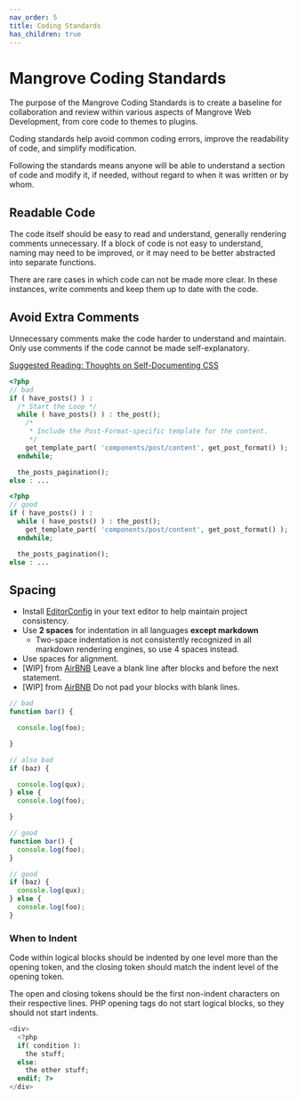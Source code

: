```yaml
---
nav_order: 5
title: Coding Standards
has_children: true
---
```

# Mangrove Coding Standards

The purpose of the Mangrove Coding Standards is to create a baseline for
collaboration and review within various aspects of Mangrove Web Development,
from core code to themes to plugins.

Coding standards help avoid common coding errors, improve the readability of
code, and simplify modification.

Following the standards means anyone will be able to understand a section of
code and modify it, if needed, without regard to when it was written or by whom.


## Readable Code
The code itself should be easy to read and understand, generally rendering
comments unnecessary. If a block of code is not easy to understand, naming may
need to be improved, or it may need to be better abstracted into separate functions.

There are rare cases in which code can not be made more clear. In these
instances, write comments and keep them up to date with the code.

## Avoid Extra Comments
Unnecessary comments make the code harder to understand and maintain. Only use
comments if the code cannot be made self-explanatory.

[Suggested Reading: Thoughts on Self-Documenting CSS](http://keithjgrant.com/posts/2017/06/self-documenting-css/)

```php
<?php
// bad
if ( have_posts() ) :
  /* Start the Loop */
  while ( have_posts() ) : the_post();
    /*
     * Include the Post-Format-specific template for the content.
     */
    get_template_part( 'components/post/content', get_post_format() );
  endwhile;

  the_posts_pagination();
else : ...
```

```php
<?php
// good
if ( have_posts() ) :
  while ( have_posts() ) : the_post();
    get_template_part( 'components/post/content', get_post_format() );
  endwhile;

  the_posts_pagination();
else : ...
```

## Spacing
* Install [EditorConfig](http://editorconfig.org) in your text editor to help
maintain project consistency.
* Use __2 spaces__ for indentation in all languages **except markdown**
    * Two-space indentation is not consistently recognized in all markdown rendering engines, so use 4 spaces instead.
* Use spaces for alignment.
* [WIP] from [AirBNB](https://github.com/airbnb/javascript#whitespace--after-blocks)
Leave a blank line after blocks and before the next statement.
* [WIP] from [AirBNB](https://github.com/airbnb/javascript#whitespace--padded-blocks)
Do not pad your blocks with blank lines.

```javascript
// bad
function bar() {

  console.log(foo);

}

// also bad
if (baz) {

  console.log(qux);
} else {
  console.log(foo);

}

// good
function bar() {
  console.log(foo);
}

// good
if (baz) {
  console.log(qux);
} else {
  console.log(foo);
}
```

### When to Indent
Code within logical blocks should be indented by one level more than the opening token, and the closing token should match the indent level of the opening token.

The open and closing tokens should be the first non-indent characters on their respective lines.
PHP opening tags do not start logical blocks, so they should not start indents.

```php
<div>
  <?php
  if( condition ):
    the stuff;
  else:
    the other stuff;
  endif; ?>
</div>
```
